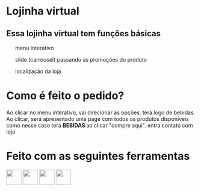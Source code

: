 # Lojinha virtual
<h2> Essa lojinha virtual tem funções básicas </h2>

<ol>menu interativo </ol>
<ol>slide (carrousel) passando as promoções do produto </ol>
<ol>localização da loja</ol>
<h1> Como é feito o pedido? </h1>
 <p>Ao clicar no menu interativo, vai direcionar as opções.
   terá logo de bebidas.
   <br>
   Ao clicar, será apresentado uma page com todos os produtos disponiveis 
   <br>
como nesse caso terá <strong> BEBIDAS </strong> 
ao clicar "compre aqui".
entra contato com loja </p> 

# Feito com as seguintes ferramentas
<img src="https://cdn.jsdelivr.net/gh/devicons/devicon@latest/icons/vscode/vscode-original.svg" widht="40px" height="40px"/>   <img src="https://cdn.jsdelivr.net/gh/devicons/devicon@latest/icons/html5/html5-original.svg" widht="40px"  height="40px" />   <img src="https://cdn.jsdelivr.net/gh/devicons/devicon@latest/icons/css3/css3-original.svg" widht="40px" height="40px"/>   <img src="https://cdn.jsdelivr.net/gh/devicons/devicon@latest/icons/javascript/javascript-original.svg" widht="40px"  height="40px" />

